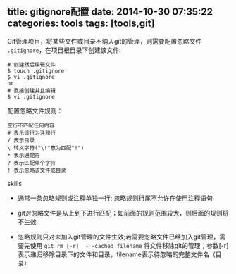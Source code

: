 title: gitignore配置
date: 2014-10-30 07:35:22
categories: tools
tags: [tools,git]
---
Git管理项目，将某些文件或目录不纳入git的管理，则需要配置忽略文件 `.gitignore`，在项目根目录下创建该文件:

    # 创建然后编辑文件
    $ touch .gitignore
    $ vi .gitignore
    or
    # 直接创建并且编辑
    $ vi .gitignore

配置忽略文件规则：
    
    空行不匹配任何内容
    # 表示该行为注释行
    / 表示目录
    \ 转义字符("\!"意为匹配"!")
    * 表示通配符
    ? 表示匹配单个字符
    ! 表示忽略该文件或目录

skills

- 通常一条忽略规则或注释单独一行; 忽略规则行尾不允许在使用注释语句

-  git对忽略文件是从上到下进行匹配；如前面的规则范围较大，则后面的规则将不生效

-  忽略规则只对未加入git管理的文件生效;若需要忽略文件已经加入git管理，需要先使用 `git rm [-r]  - -cached filename` 将文件移除git的管理；参数[-r]表示递归移除目录下的文件和目录，filename表示待忽略的完整文件名（目录）